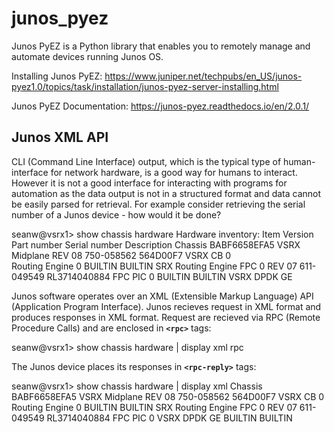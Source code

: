 # junos_pyez
Junos PyEZ is a Python library that enables you to remotely manage and automate devices running Junos OS.

Installing Junos PyEZ:
https://www.juniper.net/techpubs/en_US/junos-pyez1.0/topics/task/installation/junos-pyez-server-installing.html

Junos PyEZ Documentation:
https://junos-pyez.readthedocs.io/en/2.0.1/

## Junos XML API
CLI (Command Line Interface) output, which is the typical type of human-interface for network hardware, is a good way for humans to interact. However it is not a good interface for interacting with programs for automation as the data output is not in a structured format and data cannot be easily parsed for retrieval. For example consider retrieving the serial number of a Junos device - how would it be done?

  seanw@vsrx1> show chassis hardware 
  Hardware inventory:
  Item             Version  Part number  Serial number     Description
  Chassis                                BABF6658EFA5      VSRX
  Midplane         REV 08   750-058562   564D00F7          VSRX
  CB 0            
  Routing Engine 0          BUILTIN      BUILTIN           SRX Routing Engine
  FPC 0            REV 07   611-049549   RL3714040884      FPC
    PIC 0                   BUILTIN      BUILTIN           VSRX DPDK GE

Junos software operates over an XML (Extensible Markup Language) API (Application Program Interface). Junos recieves request in XML format and produces responses in XML format. Request are recieved via RPC (Remote Procedure Calls) and are enclosed in **`<rpc>`** tags:

  seanw@vsrx1> show chassis hardware | display xml rpc 
  <rpc-reply xmlns:junos="http://xml.juniper.net/junos/15.1X49/junos">
      <rpc>
          <get-chassis-inventory>
          </get-chassis-inventory>
      </rpc>
      <cli>
          <banner></banner>
      </cli>
  </rpc-reply>

The Junos device places its responses in **`<rpc-reply>`** tags:

  seanw@vsrx1> show chassis hardware | display xml 
  <rpc-reply xmlns:junos="http://xml.juniper.net/junos/15.1X49/junos">
      <chassis-inventory xmlns="http://xml.juniper.net/junos/15.1X49/junos-chassis">
          <chassis junos:style="inventory">
              <name>Chassis</name>
              <serial-number>BABF6658EFA5</serial-number>
              <description>VSRX</description>
              <chassis-module>
                  <name>Midplane</name>
                  <version>REV 08</version>
                  <part-number>750-058562</part-number>
                  <serial-number>564D00F7</serial-number>
                  <description>VSRX</description>
              </chassis-module>
              <chassis-module>
                  <name>CB 0</name>
              </chassis-module>
              <chassis-module>
                  <name>Routing Engine 0</name>
                  <part-number>BUILTIN</part-number>
                  <serial-number>BUILTIN</serial-number>
                  <description>SRX Routing Engine</description>
              </chassis-module>
              <chassis-module>
                  <name>FPC 0</name>
                  <version>REV 07</version>
                  <part-number>611-049549</part-number>
                  <serial-number>RL3714040884</serial-number>
                  <description>FPC</description>
                  <chassis-sub-module>
                      <name>PIC 0</name>
                      <description>VSRX DPDK GE</description>
                      <version></version>
                      <part-number>BUILTIN</part-number>
                      <serial-number>BUILTIN</serial-number>
                  </chassis-sub-module>
              </chassis-module>
          </chassis>
      </chassis-inventory>
      <cli>
          <banner></banner>
      </cli>
  </rpc-reply>
